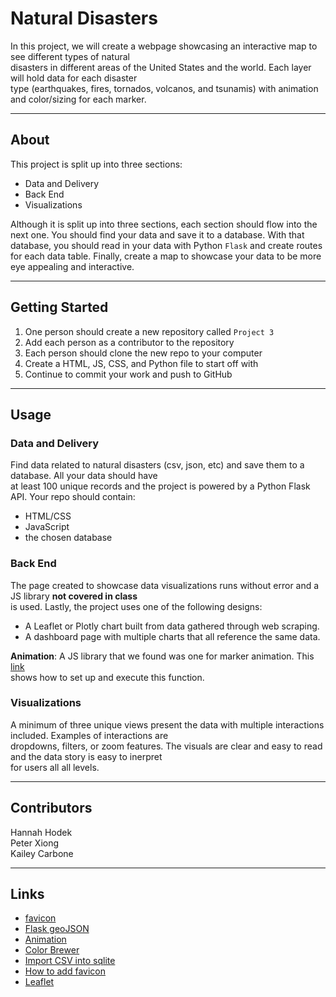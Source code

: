 # Natural Disasters

In this project, we will create a webpage showcasing an interactive map to see different types of natural  
disasters in different areas of the United States and the world. Each layer will hold data for each disaster  
type (earthquakes, fires, tornados, volcanos, and tsunamis) with animation and color/sizing for each marker.

---



## About 

This project is split up into three sections:  
  * Data and Delivery
  * Back End
  * Visualizations

Although it is split up into three sections, each section should flow into the next one. You should find your
data and save it to a database. With that database, you should read in your data with Python `Flask` and create
routes for each data table. Finally, create a map to showcase your data to be more eye appealing and interactive.

---

## Getting Started

1. One person should create a new repository called `Project 3`  
2. Add each person as a contributor to the repository  
3. Each person should clone the new repo to your computer  
4. Create a HTML, JS, CSS, and Python file to start off with  
5. Continue to commit your work and push to GitHub  

---

## Usage

### Data and Delivery

Find data related to natural disasters (csv, json, etc) and save them to a database. All your data should have  
at least 100 unique records and the project is powered by a Python Flask API. Your repo should contain:    

  * HTML/CSS
  * JavaScript
  * the chosen database

### Back End

The page created to showcase data visualizations runs without error and a JS library **not covered in class**  
is used. Lastly, the project uses one of the following designs:  

  * A Leaflet or Plotly chart built from data gathered through web scraping.  
  * A dashboard page with multiple charts that all reference the same data.

**Animation**: A JS library that we found was one for marker animation. This [link](https://github.com/openplans/Leaflet.AnimatedMarker)  
shows how to set up and execute this function.  

### Visualizations

A minimum of three unique views present the data with multiple interactions included. Examples of interactions are  
dropdowns, filters, or zoom features. The visuals are clear and easy to read and the data story is easy to inerpret  
for users all all levels.

---

## Contributors

Hannah Hodek  
Peter Xiong  
Kailey Carbone  

---

## Links

  * [favicon](https://www.iconarchive.com/show/ios7-style-icons-by-iynque/Weather-icon.html)
  * [Flask geoJSON](https://stackoverflow.com/questions/53326935/flask-json-to-geojson-incorrect-format-when-using-jsonify)
  * [Animation](https://github.com/openplans/Leaflet.AnimatedMarker)
  * [Color Brewer](https://colorbrewer2.org/#type=sequential&scheme=YlOrRd&n=3)
  * [Import CSV into sqlite](https://www.sqlitetutorial.net/sqlite-import-csv/#:~:text=First%2C%20from%20the%20menu%20choose,shown%20in%20the%20picture%20below.)
  * [How to add favicon](https://www.w3schools.com/howto/howto_html_favicon.asp#:~:text=To%20add%20a%20favicon%20to,is%20%22favicon.ico%22.)
  * [Leaflet](https://leafletjs.com/)


  
